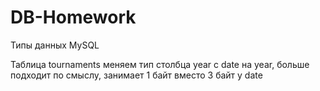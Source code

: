 # DB-Homework

Типы данных MySQL

Таблица tournaments
меняем тип столбца year с date на year, больше подходит по смыслу, занимает 1 байт вместо  3 байт у date


